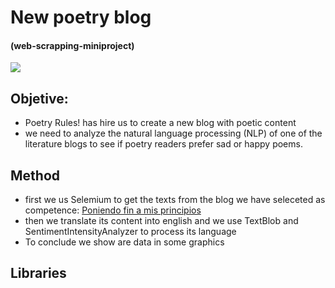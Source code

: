 # New poetry blog
#### (web-scrapping-miniproject)
![](https://cdn.quotesgram.com/img/58/94/1855007375-robin-williams-dead-poets-society-4.gif)

## Objetive:
- Poetry Rules! has hire us to create a new blog with poetic content
- we need to analyze the natural language processing (NLP) of one of the literature blogs to see if poetry readers prefer sad or happy poems.

## Method
- first we us Selemium to get the texts from the blog we have seleceted as competence: [Poniendo fin a mis principios](http://estersinatxe.blogspot.com/)
- then we translate its content into english and we use TextBlob and SentimentIntensityAnalyzer to process its language
- To conclude we show are data in some graphics

## Libraries




